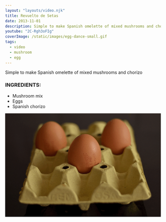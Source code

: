 ```yaml
---
layout: "layouts/video.njk"
title: Revuelto de Setas
date: 2013-11-01
description: Simple to make Spanish omelette of mixed mushrooms and chorizo
youtube: "2C-Rgh3oFIg"
coverImage: /static/images/egg-dance-small.gif
tags:
  - video
  - mushroom
  - egg
---
```


Simple to make Spanish omelette of mixed mushrooms and chorizo

### INGREDIENTS:
* Mushroom mix
* Eggs
* Spanish chorizo

![Eggs dancing on a tray](/static/images/egg-dance.gif)



